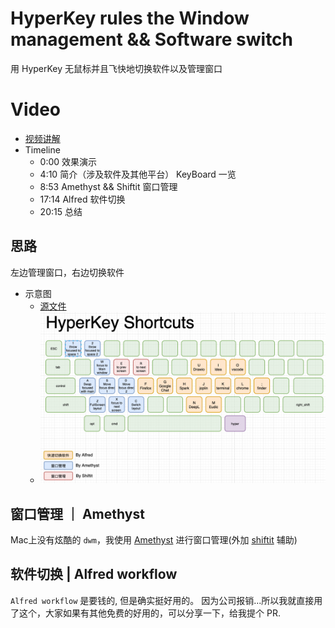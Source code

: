 # HyperKey rules the **Window management** && **Software switch**

用 HyperKey 无鼠标并且飞快地切换软件以及管理窗口

# Video

- [视频讲解](https://www.bilibili.com/video/BV14r4y1m7yB/)
- Timeline
	- 0:00 效果演示
	- 4:10 简介（涉及软件及其他平台） KeyBoard 一览
	- 8:53 Amethyst && Shiftit 窗口管理
	- 17:14 Alfred 软件切换
	- 20:15 总结
## 思路
左边管理窗口，右边切换软件

- 示意图
	- [源文件](./hyperkey-shortcuts.drawio)
	- ![diagram](./HyperKey-shortcuts.png)

## 窗口管理 ｜ Amethyst

Mac上没有炫酷的 `dwm`，我使用 [Amethyst](`https://github.com/ianyh/Amethyst`) 进行窗口管理(外加 [shiftit](https://github.com/fikovnik/ShiftIt) 辅助)

## 软件切换 | Alfred workflow

`Alfred workflow` 是要钱的, 但是确实挺好用的。
因为公司报销...所以我就直接用了这个，大家如果有其他免费的好用的，可以分享一下，给我提个 PR.